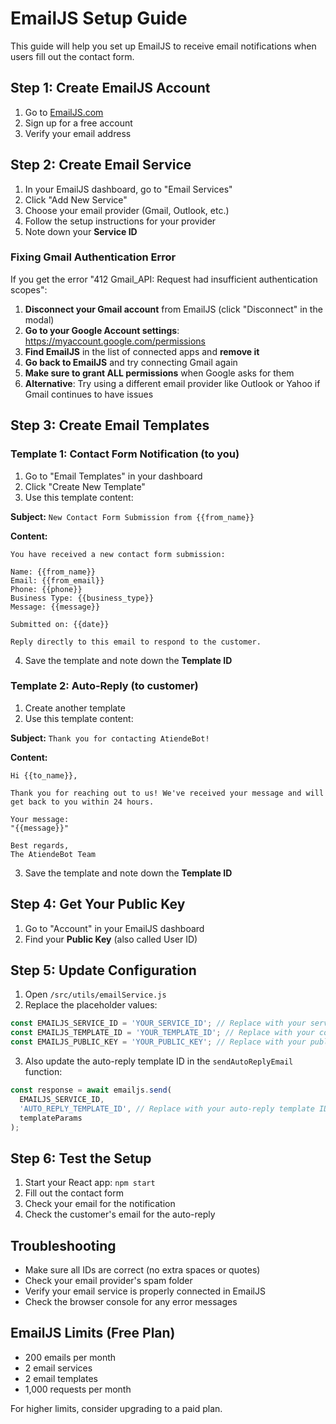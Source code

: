 # EmailJS Setup Guide

This guide will help you set up EmailJS to receive email notifications when users fill out the contact form.

## Step 1: Create EmailJS Account

1. Go to [EmailJS.com](https://www.emailjs.com/)
2. Sign up for a free account
3. Verify your email address

## Step 2: Create Email Service

1. In your EmailJS dashboard, go to "Email Services"
2. Click "Add New Service"
3. Choose your email provider (Gmail, Outlook, etc.)
4. Follow the setup instructions for your provider
5. Note down your **Service ID**

### Fixing Gmail Authentication Error

If you get the error "412 Gmail_API: Request had insufficient authentication scopes":

1. **Disconnect your Gmail account** from EmailJS (click "Disconnect" in the modal)
2. **Go to your Google Account settings**: https://myaccount.google.com/permissions
3. **Find EmailJS** in the list of connected apps and **remove it**
4. **Go back to EmailJS** and try connecting Gmail again
5. **Make sure to grant ALL permissions** when Google asks for them
6. **Alternative**: Try using a different email provider like Outlook or Yahoo if Gmail continues to have issues

## Step 3: Create Email Templates

### Template 1: Contact Form Notification (to you)

1. Go to "Email Templates" in your dashboard
2. Click "Create New Template"
3. Use this template content:

**Subject:** `New Contact Form Submission from {{from_name}}`

**Content:**
```
You have received a new contact form submission:

Name: {{from_name}}
Email: {{from_email}}
Phone: {{phone}}
Business Type: {{business_type}}
Message: {{message}}

Submitted on: {{date}}

Reply directly to this email to respond to the customer.
```

4. Save the template and note down the **Template ID**

### Template 2: Auto-Reply (to customer)

1. Create another template
2. Use this template content:

**Subject:** `Thank you for contacting AtiendeBot!`

**Content:**
```
Hi {{to_name}},

Thank you for reaching out to us! We've received your message and will get back to you within 24 hours.

Your message:
"{{message}}"

Best regards,
The AtiendeBot Team
```

3. Save the template and note down the **Template ID**

## Step 4: Get Your Public Key

1. Go to "Account" in your EmailJS dashboard
2. Find your **Public Key** (also called User ID)

## Step 5: Update Configuration

1. Open `/src/utils/emailService.js`
2. Replace the placeholder values:

```javascript
const EMAILJS_SERVICE_ID = 'YOUR_SERVICE_ID'; // Replace with your service ID
const EMAILJS_TEMPLATE_ID = 'YOUR_TEMPLATE_ID'; // Replace with your contact form template ID
const EMAILJS_PUBLIC_KEY = 'YOUR_PUBLIC_KEY'; // Replace with your public key
```

3. Also update the auto-reply template ID in the `sendAutoReplyEmail` function:

```javascript
const response = await emailjs.send(
  EMAILJS_SERVICE_ID,
  'AUTO_REPLY_TEMPLATE_ID', // Replace with your auto-reply template ID
  templateParams
);
```

## Step 6: Test the Setup

1. Start your React app: `npm start`
2. Fill out the contact form
3. Check your email for the notification
4. Check the customer's email for the auto-reply

## Troubleshooting

- Make sure all IDs are correct (no extra spaces or quotes)
- Check your email provider's spam folder
- Verify your email service is properly connected in EmailJS
- Check the browser console for any error messages

## EmailJS Limits (Free Plan)

- 200 emails per month
- 2 email services
- 2 email templates
- 1,000 requests per month

For higher limits, consider upgrading to a paid plan.
